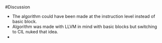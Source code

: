 #Discussion

- The algorithm could have been made at the instruction level instead of basic block.
- Algorithm was made with LLVM in mind with basic blocks but switching to CIL nuked that idea.
- 